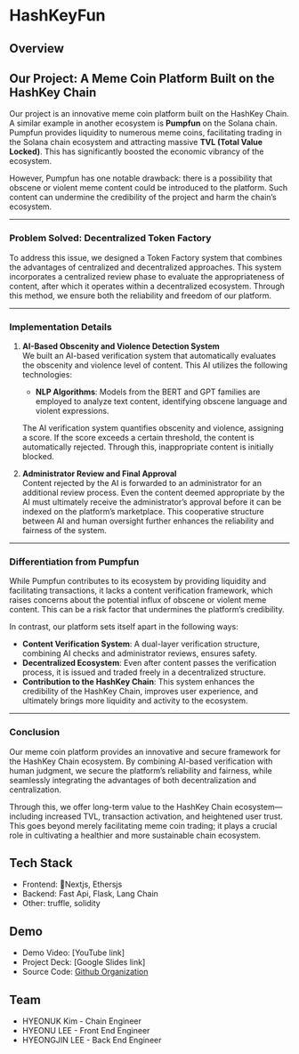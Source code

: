 # HashKeyFun

## Overview
## Our Project: A Meme Coin Platform Built on the HashKey Chain

Our project is an innovative meme coin platform built on the HashKey Chain. A similar example in another ecosystem is **Pumpfun** on the Solana chain. Pumpfun provides liquidity to numerous meme coins, facilitating trading in the Solana chain ecosystem and attracting massive **TVL (Total Value Locked)**. This has significantly boosted the economic vibrancy of the ecosystem.

However, Pumpfun has one notable drawback: there is a possibility that obscene or violent meme content could be introduced to the platform. Such content can undermine the credibility of the project and harm the chain’s ecosystem.

---

### Problem Solved: Decentralized Token Factory

To address this issue, we designed a Token Factory system that combines the advantages of centralized and decentralized approaches. This system incorporates a centralized review phase to evaluate the appropriateness of content, after which it operates within a decentralized ecosystem. Through this method, we ensure both the reliability and freedom of our platform.

---

### Implementation Details

1. **AI-Based Obscenity and Violence Detection System**  
   We built an AI-based verification system that automatically evaluates the obscenity and violence level of content. This AI utilizes the following technologies:  

   - **NLP Algorithms**: Models from the BERT and GPT families are employed to analyze text content, identifying obscene language and violent expressions.

   The AI verification system quantifies obscenity and violence, assigning a score. If the score exceeds a certain threshold, the content is automatically rejected. Through this, inappropriate content is initially blocked.

2. **Administrator Review and Final Approval**  
   Content rejected by the AI is forwarded to an administrator for an additional review process. Even the content deemed appropriate by the AI must ultimately receive the administrator’s approval before it can be indexed on the platform’s marketplace. This cooperative structure between AI and human oversight further enhances the reliability and fairness of the system.

---

### Differentiation from Pumpfun

While Pumpfun contributes to its ecosystem by providing liquidity and facilitating transactions, it lacks a content verification framework, which raises concerns about the potential influx of obscene or violent meme content. This can be a risk factor that undermines the platform’s credibility.

In contrast, our platform sets itself apart in the following ways:

- **Content Verification System**: A dual-layer verification structure, combining AI checks and administrator reviews, ensures safety.
- **Decentralized Ecosystem**: Even after content passes the verification process, it is issued and traded freely in a decentralized structure.
- **Contribution to the HashKey Chain**: This system enhances the credibility of the HashKey Chain, improves user experience, and ultimately brings more liquidity and activity to the ecosystem.

---

### Conclusion

Our meme coin platform provides an innovative and secure framework for the HashKey Chain ecosystem. By combining AI-based verification with human judgment, we secure the platform’s reliability and fairness, while seamlessly integrating the advantages of both decentralization and centralization.

Through this, we offer long-term value to the HashKey Chain ecosystem—including increased TVL, transaction activation, and heightened user trust. This goes beyond merely facilitating meme coin trading; it plays a crucial role in cultivating a healthier and more sustainable chain ecosystem.


## Tech Stack
- Frontend: Nextjs, Ethersjs
- Backend: Fast Api, Flask, Lang Chain
- Other: truffle, solidity

## Demo
- Demo Video: [YouTube link]
- Project Deck: [Google Slides link]
- Source Code: [Github Organization](https://github.com/orgs/HashKeyFun/repositories)

## Team
- HYEONUK Kim - Chain Engineer
- HYEONU LEE - Front End Engineer
- HYEONGJIN LEE - Back End Engineer
